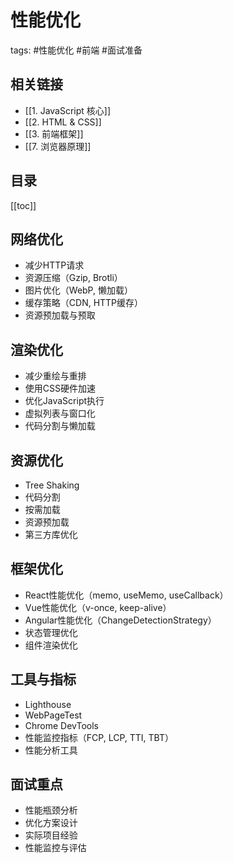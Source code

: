 # 性能优化
tags: #性能优化 #前端 #面试准备

## 相关链接
- [[1. JavaScript 核心]]
- [[2. HTML & CSS]]
- [[3. 前端框架]]
- [[7. 浏览器原理]]

## 目录
[[toc]]

## 网络优化
- 减少HTTP请求
- 资源压缩（Gzip, Brotli）
- 图片优化（WebP, 懒加载）
- 缓存策略（CDN, HTTP缓存）
- 资源预加载与预取

## 渲染优化
- 减少重绘与重排
- 使用CSS硬件加速
- 优化JavaScript执行
- 虚拟列表与窗口化
- 代码分割与懒加载

## 资源优化
- Tree Shaking
- 代码分割
- 按需加载
- 资源预加载
- 第三方库优化

## 框架优化
- React性能优化（memo, useMemo, useCallback）
- Vue性能优化（v-once, keep-alive）
- Angular性能优化（ChangeDetectionStrategy）
- 状态管理优化
- 组件渲染优化

## 工具与指标
- Lighthouse
- WebPageTest
- Chrome DevTools
- 性能监控指标（FCP, LCP, TTI, TBT）
- 性能分析工具

## 面试重点
- 性能瓶颈分析
- 优化方案设计
- 实际项目经验
- 性能监控与评估
